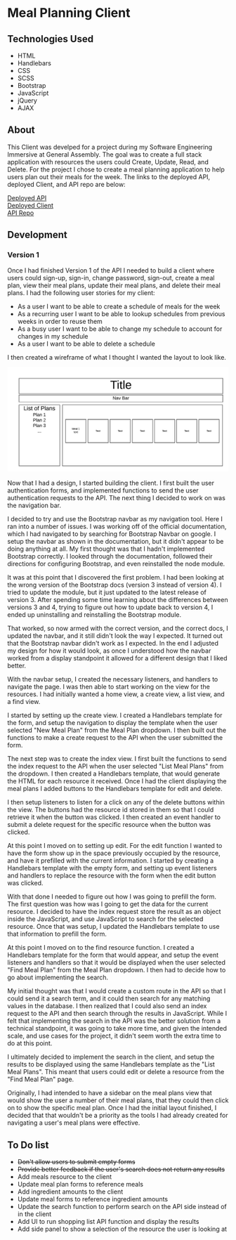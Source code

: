 # Meal Planning Client

## Technologies Used
- HTML  
- Handlebars  
- CSS  
- SCSS  
- Bootstrap  
- JavaScript  
- jQuery  
- AJAX  

## About
This Client was develped for a project during my Software Engineering Immersive at
General Assembly. The goal was to create a full stack application with resources
the users could Create, Update, Read, and Delete. For the project I chose to
create a meal planning application to help users plan out their meals for the
week. The links to the deployed API, deployed Client, and API repo are below:

[Deployed API]  
[Deployed Client]  
[API Repo]

## Development
### Version 1
Once I had finished Version 1 of the API I needed to build a client where users
could sign-up, sign-in, change password, sign-out, create a meal plan, view 
their meal plans, update their meal plans, and delete their meal plans. I had 
the following user stories for my client:  

- As a user I want to be able to create a schedule of meals for the week
- As a recurring user I want to be able to lookup schedules from previous
weeks in order to reuse them
- As a busy user I want to be able to change my schedule to account for
changes in my schedule
- As a user I want to be able to delete a schedule

I then created a wireframe of what I thought I wanted the layout to look
like. 

![Version 1 Wireframe][Wireframe1]

Now that I had a design, I started building the client. I first built the user
authentication forms, and implemented functions to send the user authentication
requests to the API. The next thing I decided to work on was the navigation bar.

I decided to try and use the Bootstrap navbar as my navigation tool. Here I ran
into a number of issues. I was working off of the official documentation, which
I had navigated to by searching for Bootstrap Navbar on google. I setup the
navbar as shown in the documentation, but it didn't appear to be doing anything
at all. My first thought was that I hadn't implemented Bootstrap correctly. I
looked through the documentation, followed their directions for configuring 
Bootstrap, and even reinstalled the node module. 

It was at this point that I discovered the first problem. I had been looking at 
the wrong version of the Bootstrap docs (version 3 instead of version 4). I 
tried to update the module, but it just updated to the latest release of version
3. After spending some time learning about the differences between versions 3 
and 4, trying to figure out how to update back to version 4, I ended up
uninstalling and reinstalling the Bootstrap module.  

That worked, so now armed with the correct version, and the correct docs, I 
updated the navbar, and it still didn't look the way I expected. It turned out
that the Bootstrap navbar didn't work as I expected. In the end I adjusted my
design for how it would look, as once I understood how the navbar worked from a
display standpoint it allowed for a different design that I liked better.  

With the navbar setup, I created the necessary listeners, and handlers to
navigate the page. I was then able to start working on the view for the 
resources. I had initially wanted a home view, a create view, a list view, and a
find view.  

I started by setting up the create view. I created a Handlebars template for the
form, and setup the navigation to display the template when the user selected 
"New Meal Plan" from the Meal Plan dropdown. I then built out the functions to
make a create request to the API when the user submitted the form.

The next step was to create the index view. I first built the functions to send
the index request to the API when the user selected "List Meal Plans" from the
dropdown. I then created a Handlebars template, that would generate the HTML for
each resource it received. Once I had the client displaying the meal plans I 
added buttons to the Handlebars template for edit and delete.  

I then setup listeners to listen for a click on any of the delete buttons within
the view. The buttons had the resource id stored in them so that I could retrieve
it when the button was clicked. I then created an event handler to submit a delete
request for the specific resource when the button was clicked.

At this point I moved on to setting up edit. For the edit function I wanted to
have the form show up in the space previously occupied by the resource, and have
it prefilled with the current information. I started by creating a Handlebars
template with the empty form, and setting up event listeners and handlers to
replace the resource with the form when the edit button was clicked.  

With that done I needed to figure out how I was going to prefill the form. The
first question was how was I going to get the data for the current resource. I
decided to have the index request store the result as an object inside the
JavaScript, and use JavaScript to search for the selected resource. Once that
was setup, I updated the Handlebars template to use that information to prefill
the form.

At this point I moved on to the find resource function. I created a Handlebars
template for the form that would appear, and setup the event listeners and
handlers so that it would be displayed when the user selected "Find Meal Plan"
from the Meal Plan dropdown. I then had to decide how to go about implementing
the search.

My initial thought was that I would create a custom route in the API so that I
could send it a search term, and it could then search for any matching values in
the database. I then realized that I could also send an index request to the API
and then search through the results in JavaScript. While I felt that implementing
the search in the API was the better solution from a technical standpoint, it
was going to take more time, and given the intended scale, and use cases for the
project, it didn't seem worth the extra time to do at this point. 

I ultimately decided to implement the search in the client, and setup the results
to be displayed using the same Handlebars template as the "List Meal Plans". This
meant that users could edit or delete a resource from the "Find Meal Plan" page.

Originally, I had intended to have a sidebar on the meal plans view that would
show the user a number of their meal plans, that they could then click on to show
the specific meal plan. Once I had the initial layout finished, I decided that
that wouldn't be a priority as the tools I had already created for navigating a
user's meal plans were effective.

## To Do list
- ~~Don't allow users to submit empty forms~~
- ~~Provide better feedback if the user's search does not return any results~~
- Add meals resource to the client  
- Update meal plan forms to reference meals  
- Add ingredient amounts to the client  
- Update meal forms to reference ingredient amounts  
- Update the search function to perform search on the API side instead of in the
client  
- Add UI to run shopping list API function and display the results
- Add side panel to show a selection of the resource the user is looking at

[Deployed API]: https://luckys-meal-planning-api.herokuapp.com
[Deployed Client]: https://luckyswims.github.io/meal-planning-client/
[API Repo]: https://github.com/luckyswims/meal-planning-api
[Wireframe1]: https://github.com/luckyswims/meal-planning-api/blob/master/images/Initial%20Wireframe.jpeg
